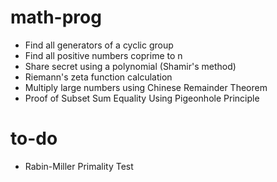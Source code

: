 # math-prog

* Find all generators of a cyclic group
* Find all positive numbers coprime to n
* Share secret using a polynomial (Shamir's method)
* Riemann's zeta function calculation 
* Multiply large numbers using Chinese Remainder Theorem
* Proof of Subset Sum Equality Using Pigeonhole Principle


# to-do
* Rabin-Miller Primality Test